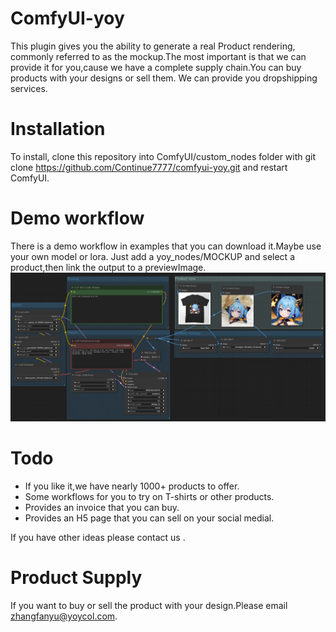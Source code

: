 # ComfyUI-yoy
This plugin gives you the ability to generate a real Product rendering, commonly referred to as the mockup.The most important is that
we can provide it for you,cause we have a complete supply chain.You can buy products with your designs or sell them.
We can provide you dropshipping services. 

# Installation
To install, clone this repository into ComfyUI/custom_nodes folder with git clone https://github.com/Continue7777/comfyui-yoy.git and restart ComfyUI.

# Demo workflow
There is a demo workflow in examples that you can download it.Maybe use your own model or lora.
Just add a yoy_nodes/MOCKUP and select a product,then link the output to a previewImage.
![](examples/example.png)

# Todo
+ If you like it,we have nearly 1000+ products to offer.
+ Some workflows for you to try on T-shirts or other products.
+ Provides an invoice that you can buy.
+ Provides an H5 page that you can sell on your social medial.

If you have other ideas please contact us . 

# Product Supply
If you want to buy or sell the product with your design.Please email zhangfanyu@yoycol.com.

